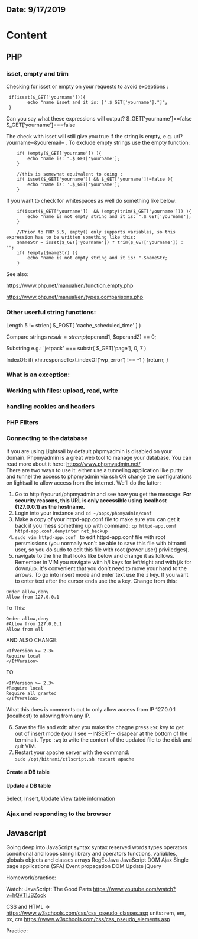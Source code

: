 ## Date: 9/17/2019

# Content

## PHP 

### isset, empty and trim
Checking for isset or empty on your requests to avoid exceptions :
```
 if(isset($_GET['yourname'])){
        echo "name isset and it is: [".$_GET['yourname']."]";
 }
```
Can you say what these expressions will output?
        $_GET['yourname']==false
        $_GET['yourname']===false

The check with isset will still give you true if the string is empty, e.g. url?yourname=&youremail= . To exclude empty strings use the empty function:
```
    if( !empty($_GET['yourname']) ){
        echo "name is: ".$_GET['yourname'];
    }

    //this is somewhat equivalent to doing :
    if( isset($_GET['yourname']) && $_GET['yourname']!=false ){
        echo 'name is: '.$_GET['yourname'];
    }
```

If you want to check for whitespaces as well do something like below:
```
    if(isset($_GET['yourname'])  && !empty(trim($_GET['yourname'])) ){
        echo "name is not empty string and it is: ".$_GET['yourname'];
    }

    //Prior to PHP 5.5, empty() only supports variables, so this expression has to be written something like this:
    $nameStr = isset($_GET['yourname']) ? trim($_GET['yourname']) : "";
    if( !empty($nameStr) ){
        echo "name is not empty string and it is: ".$nameStr;
    }

```

See also: 

https://www.php.net/manual/en/function.empty.php

https://www.php.net/manual/en/types.comparisons.php

### Other userful string functions:
Length
5 != strlen( $_POST[ 'cache_scheduled_time' ] )

Compare strings
$result = strcmp($operand1, $operand2) == 0;


Substring
e.g.: 'jetpack' === substr( $_GET['page'], 0, 7 )

IndexOf:
if( xhr.responseText.indexOf('wp_error') !== -1 ) {return; }

### What is an exception:

### Working with files: upload, read, write

### handling cookies and headers


### PHP Filters

### Connecting to the database

If you are using Lightsail by default phpmyadmin is disabled on your domain. Phpmyadmin is a great web tool to manage your database. You can read more about it here: https://www.phpmyadmin.net/  
There are two ways to use it: either use a tunneling application like putty and tunnel the access to phpmyadmin via ssh OR change the configurations on lightsail to allow access from the internet. We'll do the latter:
1) Go to http://yoururl/phpmyadmin and see how you get the message: __For security reasons, this URL is only accessible using localhost (127.0.0.1) as the hostname.__
2) Login into your instance and `cd ~/apps/phpmyadmin/conf`
3) Make a copy of your httpd-app.conf file to make sure you can get it back if you mess something up with command: `cp httpd-app.conf httpd-app.conf.denyinter
net_backup`
4) `sudo vim httpd-app.conf ` to edit httpd-app.conf file with root persmissions (you normally won't be able to save this file with bitnami user, so you do sudo to edit this file with root (power user) priviledges).
5) navigate to the line that looks like below and change it as follows. 
Remember in VIM you navigate with h/l keys for left/right and with j/k for down/up. It's convenient that you don't need to move your hand to the arrows. 
To go into insert mode and enter text use the `i` key. If you want to enter text after the cursor ends use the `a` key.
Change from this:
```
Order allow,deny
Allow from 127.0.0.1
```
To This:
```
Order allow,deny
#Allow from 127.0.0.1
Allow from all
```

AND ALSO CHANGE:
```
<IfVersion >= 2.3>
Require local
</IfVersion>
```
TO
```
<IfVersion >= 2.3>
#Require local
Require all granted
</IfVersion>
```
What this does is comments out to only allow access from IP 127.0.0.1 (localhost) to allowing from any IP. 

6) Save the file and exit: after you make the chagne press `ESC` key to get out of insert mode (you'll see --INSERT-- disapear at the bottom of the terminal). Type `:wq` to `w`rite the content of the updated file to the disk and `q`uit VIM. 
7) Restart your apache server with the command:  
```sudo /opt/bitnami/ctlscript.sh restart apache```

#### Create a DB table

#### Update a DB table

Select, Insert, Update
View table information




### Ajax and responding to the browser






## Javascript
Going deep into JavaScript syntax 
    syntax
    reserved words
    types
    operators
    conditional and loops
    string library and operators
    functions, variables, globals
    objects and classes
    arrays
    RegExJava
    JavaScript DOM
    Ajax 
    Single page applications (SPA)
    Event propagation
    DOM Update
    jQuery

Homework/practice:

Watch: JavaScript: The Good Parts
https://www.youtube.com/watch?v=hQVTIJBZook


CSS and HTML -> https://www.w3schools.com/css/css_pseudo_classes.asp
                units: rem, em, px, cm
				https://www.w3schools.com/css/css_pseudo_elements.asp


Practice: 

